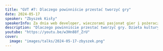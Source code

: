 ```yaml
---
title: "GVT #7: Dlaczego powinniście przestać tworzyć gry"
date: 2024-05-17
speaker: "Zbyszek Kisły"
speakerInfo: Za dnia web developer, wieczorami pasjonat gier i pożeracz kultury. Od 9 dekady organizuje masę wydarzeń począwszy od planszówek dla expatów, przez pub quizy, turnieje planszowe, wieczory z zagadkami, a na gamejamach kończąc. Jeszcze dłużej utrzymuje że zna się na grach i jest na tyle przekonujący, że sporo osób mu uwierzyło. Na wolności można go spotkać na grupach tematycznych, gdzie wypowiada się na tematy na które nie powinien.
description: "Dlaczego powinniście przestać tworzyć gry. Dzieła kultury to dość szerokie pojęcie ale ma kilka punktów wspólnych. Podczas prezentacji prześliźniemy się przez przekrój (pop)kultury, na końcu dopiero docierając do gier planszowych (ale nie tylko) aby dowiedzieć się czemu nie warto robić gier."
youtube: "https://youtu.be/w3Hn88f_ZrU"
cover:
  image: "images/talks/2024-05-17-zbyszek.png"
---
```

